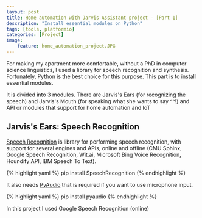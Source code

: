 ```yaml
---
layout: post
title: Home automation with Jarvis Assistant project - [Part 1]
description: "Install essential modules on Python"
tags: [tools, platformio]
categories: [Project]
image:
    feature: home_automation_project.JPG
---
```

For making my apartment more comfortable, without a PhD in computer science linguistics, I used a library for speech recognition and synthesis. Fortunately, Python is the best choice for this purpose. This part is to install essential modules.

It is divided into 3 modules. There are Jarvis's Ears (for recognizing the speech) and Jarvis's Mouth (for speaking what she wants to say ^^!) and API or modules that support for home automation and IoT

## Jarvis's Ears: Speech Recognition

[Speech Recognition](https://pypi.python.org/pypi/SpeechRecognition) is library for performing speech recognition, with support for several engines and APIs, online and offline (CMU Sphinx, Google Speech Recognition, Wit.ai, Microsoft Bing Voice Recognition, Houndify API, IBM Speech To Text).

{% highlight yaml %}
pip install SpeechRecognition
{% endhighlight %}

It also needs [PyAudio](http://people.csail.mit.edu/hubert/pyaudio/#downloads) that is required if you want to use microphone input.

{% highlight yaml %}
pip install pyaudio
{% endhighlight %}

In this project I used Google Speech Recognition (online)
